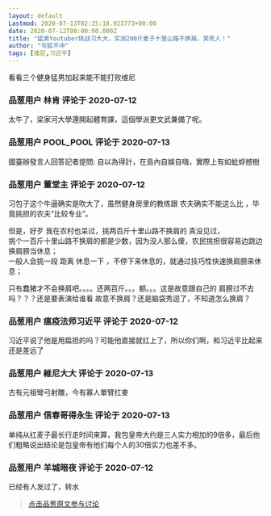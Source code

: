 ```yaml
---
layout: default
Lastmod: 2020-07-13T02:25:18.923773+00:00
date: 2020-07-12T00:00:00.000Z
title: "猛男Youtuber挑战习大大，实测200斤麦子十里山路不换肩。笑死人！"
author: "令狐不冲"
tags: [维尼,习近平]
---
```


看看三个健身猛男加起来能不能打败维尼

            
### 品葱用户 **林肯** 评论于 2020-07-12
        
太牛了，梁家河大學還開起體育課，這個學派更文武兼備了呢。
        


            
### 品葱用户 **POOL_POOL** 评论于 2020-07-13
        
國臺辦發言人回答記者提問: 自以為得計，在島內自娛自嗨，實際上有如蚍蜉撼樹
        


            
### 品葱用户 **董堂主** 评论于 2020-07-12
        
习包子这个牛逼确实是吹大了，虽然健身房里的教练跟 农夫确实不能这么比 ，毕竟挑担的农夫“比较专业”。  
  
但是，好歹 我在农村也呆过，挑两百斤十里山路不换肩的 真没见过，  
挑个一百斤十里山路不换肩的都是少数，因为没人那么傻，农民挑担很容易边跳边换肩膀当休息；  
一般人会挑一段 距离 休息一下 ，不停下来休息的，就通过技巧性快速换肩膀来休息；  
  
只有蠢猪才不会换肩吧。。。。还两百斤。。。额。。。这是故意跟自己的 肩膀过不去 吗？？？还是要表演给谁看 故意不换肩？还是脑袋秀逗了，不知道怎么换肩？
        


            
### 品葱用户 **瘟疫法师习近平** 评论于 2020-07-12
        
习近平说了他是用扁担的吗？可能他直接就扛上了，所以你们啊，和习近平比起来还是差远了
        


            
### 品葱用户 **維尼大大** 评论于 2020-07-13
        
古有元祖彎弓射雕，今有寡人單臂扛麥
        


            
### 品葱用户 **信春哥得永生** 评论于 2020-07-13
        
单纯从扛麦子最长行走时间来算，我包皇帝大约是三人实力相加的9倍多，最后他们粗略说出结论是包皇帝有他们每个人的30倍实力也差不多。
        


            
### 品葱用户 **羊城暗夜** 评论于 2020-07-12
        
已经有人发过了，转水
        






> [点击品葱原文参与讨论](https://pincong.rocks/video/2548)

